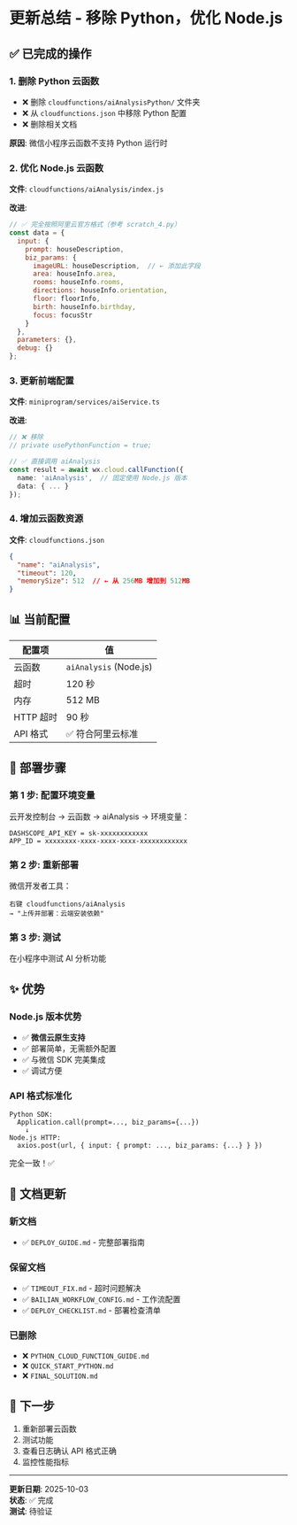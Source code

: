 # 更新总结 - 移除 Python，优化 Node.js

## ✅ 已完成的操作

### 1. 删除 Python 云函数
- ❌ 删除 `cloudfunctions/aiAnalysisPython/` 文件夹
- ❌ 从 `cloudfunctions.json` 中移除 Python 配置
- ❌ 删除相关文档

**原因**: 微信小程序云函数不支持 Python 运行时

### 2. 优化 Node.js 云函数

**文件**: `cloudfunctions/aiAnalysis/index.js`

**改进**:
```javascript
// ✅ 完全按照阿里云官方格式（参考 scratch_4.py）
const data = {
  input: {
    prompt: houseDescription,
    biz_params: {
      imageURL: houseDescription,  // ← 添加此字段
      area: houseInfo.area,
      rooms: houseInfo.rooms,
      directions: houseInfo.orientation,
      floor: floorInfo,
      birth: houseInfo.birthday,
      focus: focusStr
    }
  },
  parameters: {},
  debug: {}
};
```

### 3. 更新前端配置

**文件**: `miniprogram/services/aiService.ts`

**改进**:
```typescript
// ❌ 移除
// private usePythonFunction = true;

// ✅ 直接调用 aiAnalysis
const result = await wx.cloud.callFunction({
  name: 'aiAnalysis',  // 固定使用 Node.js 版本
  data: { ... }
});
```

### 4. 增加云函数资源

**文件**: `cloudfunctions.json`

```json
{
  "name": "aiAnalysis",
  "timeout": 120,
  "memorySize": 512  // ← 从 256MB 增加到 512MB
}
```

## 📊 当前配置

| 配置项 | 值 |
|--------|-----|
| 云函数 | `aiAnalysis` (Node.js) |
| 超时 | 120 秒 |
| 内存 | 512 MB |
| HTTP 超时 | 90 秒 |
| API 格式 | ✅ 符合阿里云标准 |

## 🚀 部署步骤

### 第 1 步: 配置环境变量

云开发控制台 → 云函数 → aiAnalysis → 环境变量：

```
DASHSCOPE_API_KEY = sk-xxxxxxxxxxxx
APP_ID = xxxxxxxx-xxxx-xxxx-xxxx-xxxxxxxxxxxx
```

### 第 2 步: 重新部署

微信开发者工具：
```
右键 cloudfunctions/aiAnalysis
→ "上传并部署：云端安装依赖"
```

### 第 3 步: 测试

在小程序中测试 AI 分析功能

## ✨ 优势

### Node.js 版本优势

- ✅ **微信云原生支持**
- ✅ 部署简单，无需额外配置
- ✅ 与微信 SDK 完美集成
- ✅ 调试方便

### API 格式标准化

```
Python SDK:
  Application.call(prompt=..., biz_params={...})
    ↓
Node.js HTTP:
  axios.post(url, { input: { prompt: ..., biz_params: {...} } })
```

完全一致！✅

## 📝 文档更新

### 新文档
- ✅ `DEPLOY_GUIDE.md` - 完整部署指南

### 保留文档
- ✅ `TIMEOUT_FIX.md` - 超时问题解决
- ✅ `BAILIAN_WORKFLOW_CONFIG.md` - 工作流配置
- ✅ `DEPLOY_CHECKLIST.md` - 部署检查清单

### 已删除
- ❌ `PYTHON_CLOUD_FUNCTION_GUIDE.md`
- ❌ `QUICK_START_PYTHON.md`
- ❌ `FINAL_SOLUTION.md`

## 🎯 下一步

1. 重新部署云函数
2. 测试功能
3. 查看日志确认 API 格式正确
4. 监控性能指标

---

**更新日期**: 2025-10-03  
**状态**: ✅ 完成  
**测试**: 待验证

